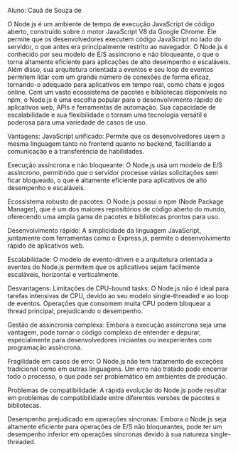 Aluno: Cauã de Souza de 

O Node.js é um ambiente de tempo de execução JavaScript de código aberto, construído sobre o motor JavaScript V8 da Google Chrome. Ele permite que os desenvolvedores executem código JavaScript no lado do servidor, o que antes era principalmente restrito ao navegador. O Node.js é conhecido por seu modelo de E/S assíncrono e não bloqueante, o que o torna altamente eficiente para aplicações de alto desempenho e escaláveis. Além disso, sua arquitetura orientada a eventos e seu loop de eventos permitem lidar com um grande número de conexões de forma eficaz, tornando-o adequado para aplicativos em tempo real, como chats e jogos online. Com um vasto ecossistema de pacotes e bibliotecas disponíveis no npm, o Node.js é uma escolha popular para o desenvolvimento rápido de aplicativos web, APIs e ferramentas de automação. Sua capacidade de escalabilidade e sua flexibilidade o tornam uma tecnologia versátil e poderosa para uma variedade de casos de uso.

Vantagens: JavaScript unificado: Permite que os desenvolvedores usem a mesma linguagem tanto no frontend quanto no backend, facilitando a comunicação e a transferência de habilidades.

Execução assíncrona e não bloqueante: O Node.js usa um modelo de E/S assíncrono, permitindo que o servidor processe várias solicitações sem ficar bloqueado, o que é altamente eficiente para aplicativos de alto desempenho e escaláveis.

Ecossistema robusto de pacotes: O Node.js possui o npm (Node Package Manager), que é um dos maiores repositórios de código aberto do mundo, oferecendo uma ampla gama de pacotes e bibliotecas prontos para uso.

Desenvolvimento rápido: A simplicidade da linguagem JavaScript, juntamente com ferramentas como o Express.js, permite o desenvolvimento rápido de aplicativos web.

Escalabilidade: O modelo de evento-driven e a arquitetura orientada a eventos do Node.js permitem que os aplicativos sejam facilmente escaláveis, horizontal e verticalmente.

Desvantagens: Limitações de CPU-bound tasks: O Node.js não é ideal para tarefas intensivas de CPU, devido ao seu modelo single-threaded e ao loop de eventos. Operações que consomem muita CPU podem bloquear a thread principal, prejudicando o desempenho.

Gestão de assincronia complexa: Embora a execução assíncrona seja uma vantagem, pode tornar o código complexo de entender e depurar, especialmente para desenvolvedores iniciantes ou inexperientes com programação assíncrona.

Fragilidade em casos de erro: O Node.js não tem tratamento de exceções tradicional como em outras linguagens. Um erro não tratado pode encerrar todo o processo, o que pode ser problemático em ambientes de produção.

Problemas de compatibilidade: A rápida evolução do Node.js pode resultar em problemas de compatibilidade entre diferentes versões de pacotes e bibliotecas.

Desempenho prejudicado em operações síncronas: Embora o Node.js seja altamente eficiente para operações de E/S não bloqueantes, pode ter um desempenho inferior em operações síncronas devido à sua natureza single-threaded.